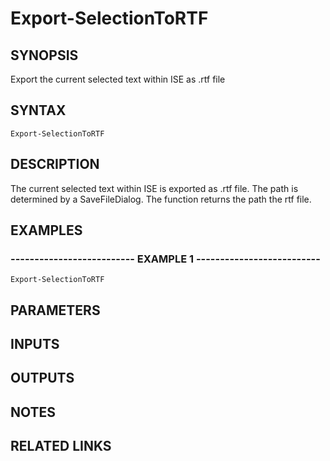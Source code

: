 # Export-SelectionToRTF

## SYNOPSIS
Export the current selected text within ISE as .rtf file

## SYNTAX

```
Export-SelectionToRTF
```

## DESCRIPTION
The current selected text within ISE is exported as .rtf file.
The path is determined by a SaveFileDialog.
The function returns the path the rtf file.

## EXAMPLES

### -------------------------- EXAMPLE 1 --------------------------
```
Export-SelectionToRTF
```

## PARAMETERS

## INPUTS

## OUTPUTS

## NOTES

## RELATED LINKS

